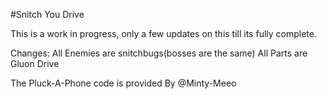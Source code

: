 #Snitch You Drive

This is a work in progress, only a few updates on this till its fully complete.

Changes:
All Enemies are snitchbugs(bosses are the same)
All Parts are Gluon Drive

The Pluck-A-Phone code is provided By @Minty-Meeo
